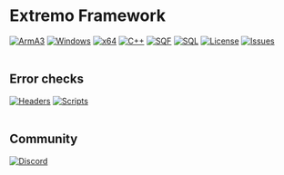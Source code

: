 # Extremo Framework

[![ArmA3](https://img.shields.io/badge/Game-ArmA3-0078d7.svg?style=plastic)](https://store.steampowered.com/app/107410) 
[![Windows](https://img.shields.io/badge/Platform-Windows-0078d7.svg?style=plastic)](https://en.wikipedia.org/wiki/Microsoft_Windows) 
[![x64](https://img.shields.io/badge/Architecture-x64-0078d7.svg?style=plastic)](https://en.wikipedia.org/wiki/X64)
[![C++](https://img.shields.io/badge/Language-C%2B%2B-%23f34b7d.svg?style=plastic)](https://en.wikipedia.org/wiki/C%2B%2B) 
[![SQF](https://img.shields.io/badge/Language-SQF-%23f34b7d.svg?style=plastic)](https://community.bistudio.com/wiki/SQF_Syntax)
[![SQL](https://img.shields.io/badge/Language-SQL-%23f34b7d.svg?style=plastic)](https://en.wikipedia.org/wiki/SQL)
[![License](https://img.shields.io/github/license/ExtremoDevTeam/Framework.svg?style=plastic)](LICENSE)
[![Issues](https://img.shields.io/github/issues/ExtremoDevTeam/Framework.svg?style=plastic)](https://github.com/ExtremoDevTeam/Framework/issues)
<br>
<br>
## Error checks
[![Headers](https://github.com/ExtremoDevTeam/Framework/workflows/Check-Headers/badge.svg?branch=main)](https://github.com/ExtremoDevTeam/Framework/actions/workflows/HFChecks.yml) 
[![Scripts](https://github.com/ExtremoDevTeam/Framework/workflows/Check-Scripts/badge.svg?branch=main)](https://github.com/ExtremoDevTeam/Framework/actions/workflows/FFChecks.yml)
<br>
<br>
## Community
[![Discord](https://img.shields.io/badge/Discord-Extremo-red.svg?style=plastic)](http://discord.extremo.co.uk)
